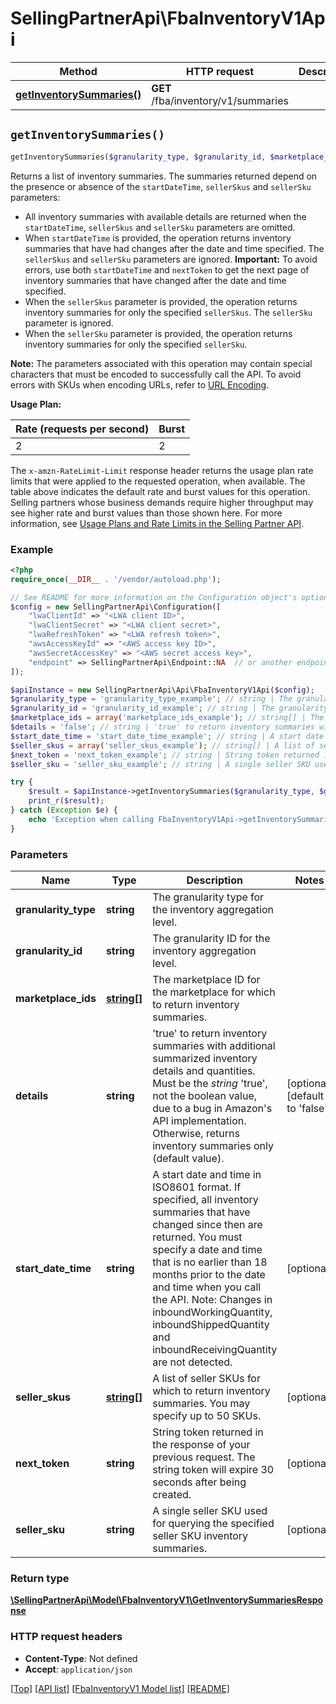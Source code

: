 # SellingPartnerApi\FbaInventoryV1Api

Method | HTTP request | Description
------------- | ------------- | -------------
[**getInventorySummaries()**](FbaInventoryV1Api.md#getInventorySummaries) | **GET** /fba/inventory/v1/summaries | 


## `getInventorySummaries()`

```php
getInventorySummaries($granularity_type, $granularity_id, $marketplace_ids, $details, $start_date_time, $seller_skus, $next_token, $seller_sku): \SellingPartnerApi\Model\FbaInventoryV1\GetInventorySummariesResponse
```



Returns a list of inventory summaries. The summaries returned depend on the presence or absence of the `startDateTime`, `sellerSkus` and `sellerSku` parameters:

- All inventory summaries with available details are returned when the `startDateTime`, `sellerSkus` and `sellerSku` parameters are omitted.
- When `startDateTime` is provided, the operation returns inventory summaries that have had changes after the date and time specified. The `sellerSkus` and `sellerSku` parameters are ignored. **Important:** To avoid errors, use both `startDateTime` and `nextToken` to get the next page of inventory summaries that have changed after the date and time specified.
- When the `sellerSkus` parameter is provided, the operation returns inventory summaries for only the specified `sellerSkus`. The `sellerSku` parameter is ignored.
- When the `sellerSku` parameter is provided, the operation returns inventory summaries for only the specified `sellerSku`.

**Note:** The parameters associated with this operation may contain special characters that must be encoded to successfully call the API. To avoid errors with SKUs when encoding URLs, refer to [URL Encoding](https://developer-docs.amazon.com/sp-api/docs/url-encoding).

**Usage Plan:**

| Rate (requests per second) | Burst |
| ---- | ---- |
| 2 | 2 |

The `x-amzn-RateLimit-Limit` response header returns the usage plan rate limits that were applied to the requested operation, when available. The table above indicates the default rate and burst values for this operation. Selling partners whose business demands require higher throughput may see higher rate and burst values than those shown here. For more information, see [Usage Plans and Rate Limits in the Selling Partner API](https://developer-docs.amazon.com/sp-api/docs/usage-plans-and-rate-limits-in-the-sp-api).

### Example

```php
<?php
require_once(__DIR__ . '/vendor/autoload.php');

// See README for more information on the Configuration object's options
$config = new SellingPartnerApi\Configuration([
    "lwaClientId" => "<LWA client ID>",
    "lwaClientSecret" => "<LWA client secret>",
    "lwaRefreshToken" => "<LWA refresh token>",
    "awsAccessKeyId" => "<AWS access key ID>",
    "awsSecretAccessKey" => "<AWS secret access key>",
    "endpoint" => SellingPartnerApi\Endpoint::NA  // or another endpoint from lib/Endpoints.php
]);

$apiInstance = new SellingPartnerApi\Api\FbaInventoryV1Api($config);
$granularity_type = 'granularity_type_example'; // string | The granularity type for the inventory aggregation level.
$granularity_id = 'granularity_id_example'; // string | The granularity ID for the inventory aggregation level.
$marketplace_ids = array('marketplace_ids_example'); // string[] | The marketplace ID for the marketplace for which to return inventory summaries.
$details = 'false'; // string | 'true' to return inventory summaries with additional summarized inventory details and quantities. Must be the *string* 'true', not the boolean value, due to a bug in Amazon's API implementation. Otherwise, returns inventory summaries only (default value).
$start_date_time = 'start_date_time_example'; // string | A start date and time in ISO8601 format. If specified, all inventory summaries that have changed since then are returned. You must specify a date and time that is no earlier than 18 months prior to the date and time when you call the API. Note: Changes in inboundWorkingQuantity, inboundShippedQuantity and inboundReceivingQuantity are not detected.
$seller_skus = array('seller_skus_example'); // string[] | A list of seller SKUs for which to return inventory summaries. You may specify up to 50 SKUs.
$next_token = 'next_token_example'; // string | String token returned in the response of your previous request. The string token will expire 30 seconds after being created.
$seller_sku = 'seller_sku_example'; // string | A single seller SKU used for querying the specified seller SKU inventory summaries.

try {
    $result = $apiInstance->getInventorySummaries($granularity_type, $granularity_id, $marketplace_ids, $details, $start_date_time, $seller_skus, $next_token, $seller_sku);
    print_r($result);
} catch (Exception $e) {
    echo 'Exception when calling FbaInventoryV1Api->getInventorySummaries: ', $e->getMessage(), PHP_EOL;
}
```

### Parameters

Name | Type | Description  | Notes
------------- | ------------- | ------------- | -------------
 **granularity_type** | **string**| The granularity type for the inventory aggregation level. |
 **granularity_id** | **string**| The granularity ID for the inventory aggregation level. |
 **marketplace_ids** | [**string[]**](../Model/FbaInventoryV1/string.md)| The marketplace ID for the marketplace for which to return inventory summaries. |
 **details** | **string**| 'true' to return inventory summaries with additional summarized inventory details and quantities. Must be the *string* 'true', not the boolean value, due to a bug in Amazon's API implementation. Otherwise, returns inventory summaries only (default value). | [optional] [default to 'false']
 **start_date_time** | **string**| A start date and time in ISO8601 format. If specified, all inventory summaries that have changed since then are returned. You must specify a date and time that is no earlier than 18 months prior to the date and time when you call the API. Note: Changes in inboundWorkingQuantity, inboundShippedQuantity and inboundReceivingQuantity are not detected. | [optional]
 **seller_skus** | [**string[]**](../Model/FbaInventoryV1/string.md)| A list of seller SKUs for which to return inventory summaries. You may specify up to 50 SKUs. | [optional]
 **next_token** | **string**| String token returned in the response of your previous request. The string token will expire 30 seconds after being created. | [optional]
 **seller_sku** | **string**| A single seller SKU used for querying the specified seller SKU inventory summaries. | [optional]

### Return type

[**\SellingPartnerApi\Model\FbaInventoryV1\GetInventorySummariesResponse**](../Model/FbaInventoryV1/GetInventorySummariesResponse.md)

### HTTP request headers

- **Content-Type**: Not defined
- **Accept**: `application/json`

[[Top]](#) [[API list]](../)
[[FbaInventoryV1 Model list]](../Model/FbaInventoryV1)
[[README]](../../README.md)
